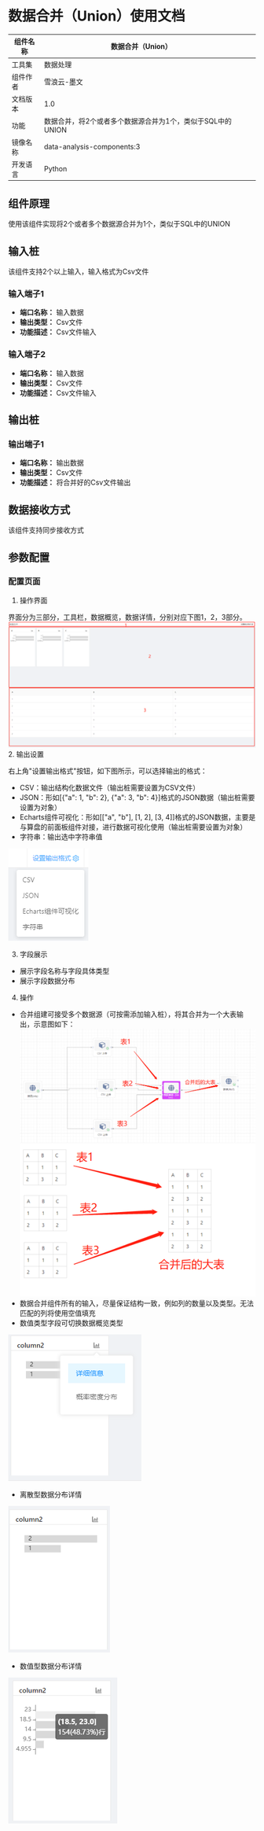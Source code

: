 # 数据合并（Union）使用文档
| 组件名称 | 数据合并（Union） |  |  |
| --- | --- | --- | --- |
| 工具集 | 数据处理 |  |  |
| 组件作者 | 雪浪云-墨文 |  |  |
| 文档版本 | 1.0 |  |  |
| 功能 | 数据合并，将2个或者多个数据源合并为1个，类似于SQL中的UNION |  |  |
| 镜像名称 | data-analysis-components:3 |  |  |
| 开发语言 | Python |  |  |

## 组件原理
使用该组件实现将2个或者多个数据源合并为1个，类似于SQL中的UNION

## 输入桩
该组件支持2个以上输入，输入格式为Csv文件

### 输入端子1

- **端口名称：** 输入数据
- **输出类型：** Csv文件
- **功能描述：** Csv文件输入

### 输入端子2

- **端口名称：** 输入数据
- **输出类型：** Csv文件
- **功能描述：** Csv文件输入

## 输出桩

### 输出端子1

- **端口名称：** 输出数据
- **输出类型：** Csv文件
- **功能描述：** 将合并好的Csv文件输出

## 数据接收方式

该组件支持同步接收方式

## 参数配置

### 配置页面

1. 操作界面

界面分为三部分，工具栏，数据概览，数据详情，分别对应下图1，2，3部分。
![](./img/%E6%95%B0%E6%8D%AE%E5%90%88%E5%B9%B61.png)
2. 输出设置

右上角"设置输出格式"按钮，如下图所示，可以选择输出的格式：
- CSV：输出结构化数据文件（输出桩需要设置为CSV文件）
- JSON：形如[{"a": 1, "b": 2}, {"a": 3, "b": 4}]格式的JSON数据（输出桩需要设置为对象）
- Echarts组件可视化：形如[["a", "b"], [1, 2], [3, 4]]格式的JSON数据，主要是与算盘的前面板组件对接，进行数据可视化使用（输出桩需要设置为对象）
- 字符串：输出选中字符串值

![](./img/%E6%95%B0%E6%8D%AE%E5%90%88%E5%B9%B62.png)

3. 字段展示

- 展示字段名称与字段具体类型
- 展示字段数据分布

4. 操作

- 合并组建可接受多个数据源（可按需添加输入桩），将其合并为一个大表输出，示意图如下：
![](./img/%E6%95%B0%E6%8D%AE%E5%90%88%E5%B9%B63.png)
![](./img/%E6%95%B0%E6%8D%AE%E5%90%88%E5%B9%B64.png)
- 数据合并组件所有的输入，尽量保证结构一致，例如列的数量以及类型。无法匹配的列将使用空值填充
- 数值类型字段可切换数据概览类型

![](./img/%E6%95%B0%E6%8D%AE%E5%90%88%E5%B9%B65.png)
- 离散型数据分布详情

![](./img/%E6%95%B0%E6%8D%AE%E5%90%88%E5%B9%B66.png)

- 数值型数据分布详情

![](./img/%E6%95%B0%E6%8D%AE%E5%90%88%E5%B9%B67.png)